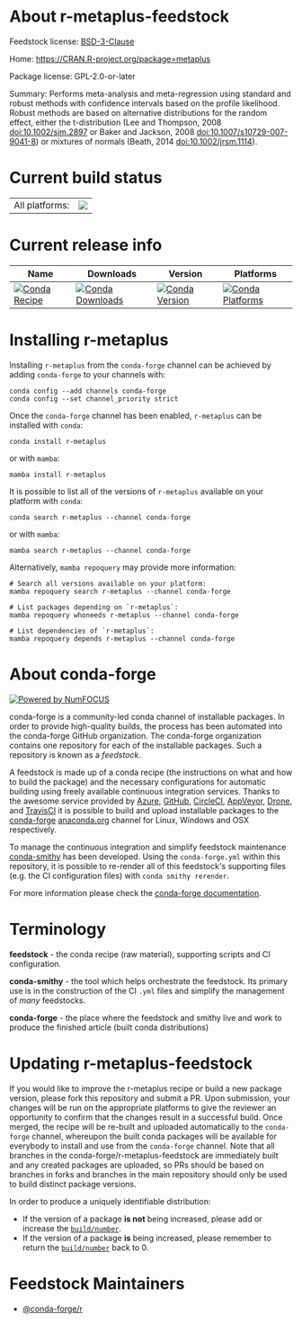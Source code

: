 About r-metaplus-feedstock
==========================

Feedstock license: [BSD-3-Clause](https://github.com/conda-forge/r-metaplus-feedstock/blob/main/LICENSE.txt)

Home: https://CRAN.R-project.org/package=metaplus

Package license: GPL-2.0-or-later

Summary: Performs meta-analysis and meta-regression using standard and robust methods with confidence intervals based on the profile likelihood. Robust methods are based on alternative distributions for the random effect, either the t-distribution (Lee and Thompson, 2008 <doi:10.1002/sim.2897> or Baker and Jackson, 2008 <doi:10.1007/s10729-007-9041-8>) or mixtures of normals (Beath, 2014 <doi:10.1002/jrsm.1114>).

Current build status
====================


<table><tr><td>All platforms:</td>
    <td>
      <a href="https://dev.azure.com/conda-forge/feedstock-builds/_build/latest?definitionId=9084&branchName=main">
        <img src="https://dev.azure.com/conda-forge/feedstock-builds/_apis/build/status/r-metaplus-feedstock?branchName=main">
      </a>
    </td>
  </tr>
</table>

Current release info
====================

| Name | Downloads | Version | Platforms |
| --- | --- | --- | --- |
| [![Conda Recipe](https://img.shields.io/badge/recipe-r--metaplus-green.svg)](https://anaconda.org/conda-forge/r-metaplus) | [![Conda Downloads](https://img.shields.io/conda/dn/conda-forge/r-metaplus.svg)](https://anaconda.org/conda-forge/r-metaplus) | [![Conda Version](https://img.shields.io/conda/vn/conda-forge/r-metaplus.svg)](https://anaconda.org/conda-forge/r-metaplus) | [![Conda Platforms](https://img.shields.io/conda/pn/conda-forge/r-metaplus.svg)](https://anaconda.org/conda-forge/r-metaplus) |

Installing r-metaplus
=====================

Installing `r-metaplus` from the `conda-forge` channel can be achieved by adding `conda-forge` to your channels with:

```
conda config --add channels conda-forge
conda config --set channel_priority strict
```

Once the `conda-forge` channel has been enabled, `r-metaplus` can be installed with `conda`:

```
conda install r-metaplus
```

or with `mamba`:

```
mamba install r-metaplus
```

It is possible to list all of the versions of `r-metaplus` available on your platform with `conda`:

```
conda search r-metaplus --channel conda-forge
```

or with `mamba`:

```
mamba search r-metaplus --channel conda-forge
```

Alternatively, `mamba repoquery` may provide more information:

```
# Search all versions available on your platform:
mamba repoquery search r-metaplus --channel conda-forge

# List packages depending on `r-metaplus`:
mamba repoquery whoneeds r-metaplus --channel conda-forge

# List dependencies of `r-metaplus`:
mamba repoquery depends r-metaplus --channel conda-forge
```


About conda-forge
=================

[![Powered by
NumFOCUS](https://img.shields.io/badge/powered%20by-NumFOCUS-orange.svg?style=flat&colorA=E1523D&colorB=007D8A)](https://numfocus.org)

conda-forge is a community-led conda channel of installable packages.
In order to provide high-quality builds, the process has been automated into the
conda-forge GitHub organization. The conda-forge organization contains one repository
for each of the installable packages. Such a repository is known as a *feedstock*.

A feedstock is made up of a conda recipe (the instructions on what and how to build
the package) and the necessary configurations for automatic building using freely
available continuous integration services. Thanks to the awesome service provided by
[Azure](https://azure.microsoft.com/en-us/services/devops/), [GitHub](https://github.com/),
[CircleCI](https://circleci.com/), [AppVeyor](https://www.appveyor.com/),
[Drone](https://cloud.drone.io/welcome), and [TravisCI](https://travis-ci.com/)
it is possible to build and upload installable packages to the
[conda-forge](https://anaconda.org/conda-forge) [anaconda.org](https://anaconda.org/)
channel for Linux, Windows and OSX respectively.

To manage the continuous integration and simplify feedstock maintenance
[conda-smithy](https://github.com/conda-forge/conda-smithy) has been developed.
Using the ``conda-forge.yml`` within this repository, it is possible to re-render all of
this feedstock's supporting files (e.g. the CI configuration files) with ``conda smithy rerender``.

For more information please check the [conda-forge documentation](https://conda-forge.org/docs/).

Terminology
===========

**feedstock** - the conda recipe (raw material), supporting scripts and CI configuration.

**conda-smithy** - the tool which helps orchestrate the feedstock.
                   Its primary use is in the construction of the CI ``.yml`` files
                   and simplify the management of *many* feedstocks.

**conda-forge** - the place where the feedstock and smithy live and work to
                  produce the finished article (built conda distributions)


Updating r-metaplus-feedstock
=============================

If you would like to improve the r-metaplus recipe or build a new
package version, please fork this repository and submit a PR. Upon submission,
your changes will be run on the appropriate platforms to give the reviewer an
opportunity to confirm that the changes result in a successful build. Once
merged, the recipe will be re-built and uploaded automatically to the
`conda-forge` channel, whereupon the built conda packages will be available for
everybody to install and use from the `conda-forge` channel.
Note that all branches in the conda-forge/r-metaplus-feedstock are
immediately built and any created packages are uploaded, so PRs should be based
on branches in forks and branches in the main repository should only be used to
build distinct package versions.

In order to produce a uniquely identifiable distribution:
 * If the version of a package **is not** being increased, please add or increase
   the [``build/number``](https://docs.conda.io/projects/conda-build/en/latest/resources/define-metadata.html#build-number-and-string).
 * If the version of a package **is** being increased, please remember to return
   the [``build/number``](https://docs.conda.io/projects/conda-build/en/latest/resources/define-metadata.html#build-number-and-string)
   back to 0.

Feedstock Maintainers
=====================

* [@conda-forge/r](https://github.com/conda-forge/r/)

